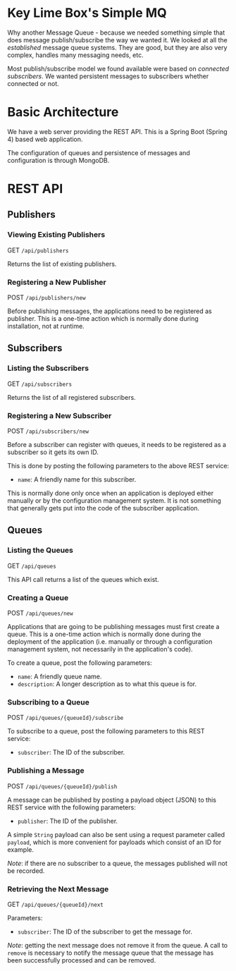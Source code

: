 # Key Lime Box's Simple MQ

Why another Message Queue - because we needed something simple that does message 
publish/subscribe the way we wanted it. We looked at all the _established_ message 
queue systems. They are good, but they are also very complex, handles many messaging
needs, etc.

Most publish/subscribe model we found available were based on _connected subscribers_. We 
wanted persistent messages to subscribers whether connected or not.

# Basic Architecture

We have a web server providing the REST API. This is a Spring Boot (Spring 4) based web 
application.

The configuration of queues and persistence of messages and configuration is through 
MongoDB.

# REST API

## Publishers

### Viewing Existing Publishers

GET `/api/publishers`

Returns the list of existing publishers.

### Registering a New Publisher

POST `/api/publishers/new`

Before publishing messages, the applications need to be registered as publisher. This is
a one-time action which is normally done during installation, not at runtime.


## Subscribers

### Listing the Subscribers

GET `/api/subscribers`

Returns the list of all registered subscribers.

### Registering a New Subscriber

POST `/api/subscribers/new`

Before a subscriber can register with queues, it needs to be registered as a subscriber
so it gets its own ID. 

This is done by posting the following parameters to the above REST service:

- `name`: A friendly name for this subscriber.

This is normally done only once when an application is deployed either manually or by the
configuration management system. It is not something that generally gets put into the code
of the subscriber application.



## Queues

### Listing the Queues

GET `/api/queues`

This API call returns a list of the queues which exist.


### Creating a Queue

POST `/api/queues/new`

Applications that are going to be publishing messages must first create a queue. This is 
a one-time action which is normally done during the deployment of the application (i.e.
manually or through a configuration management system, not necessarily in the application's
code).

To create a queue, post the following parameters:

- `name`: A friendly queue name.
- `description`: A longer description as to what this queue is for.


### Subscribing to a Queue

POST `/api/queues/{queueId}/subscribe`

To subscribe to a queue, post the following parameters to this REST service:

- `subscriber`: The ID of the subscriber.


### Publishing a Message

POST `/api/queues/{queueId}/publish`

A message can be published by posting a payload object (JSON) to this REST service with
the following parameters:

- `publisher`: The ID of the publisher. 

A simple `String` payload can also be sent using a request parameter called `payload`, 
which is more convenient for payloads which consist of an ID for example.

*Note*: if there are no subscriber to a queue, the messages published will not be 
recorded.

### Retrieving the Next Message

GET `/api/queues/{queueId}/next`

Parameters:
 - `subscriber`: The ID of the subscriber to get the message for.
 
*Note*: getting the next message does not remove it from the queue. A call to `remove` 
is necessary to notify the message queue that the message has been successfully processed
and can be removed.

